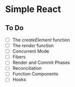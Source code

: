 # Simple React
## To Do
- [ ] The *createElement* function
- [ ] The *render* function
- [ ] Concurrent Mode
- [ ] Fibers
- [ ] Render and Commit Phases
- [ ] Reconciliation
- [ ] Function Components
- [ ] Hooks
